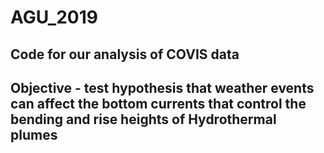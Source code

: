 # AGU_2019
## Code for our analysis of COVIS data
## Objective - test hypothesis that weather events can affect the bottom currents that control the bending and rise heights of Hydrothermal plumes 